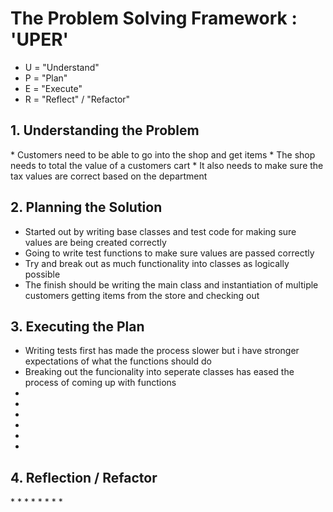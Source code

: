 <h1>The Problem Solving Framework : 'UPER'</h1>

* U = "Understand"
* P = "Plan"
* E = "Execute"
* R = "Reflect" / "Refactor"

<h2>1. Understanding the Problem</h2>
* Customers need to be able to go into the shop and get items
* The shop needs to total the value of a customers cart
* It also needs to make sure the tax values are correct based on the department

<h2>
    2. Planning the Solution
</h2>

* Started out by writing base classes and test code for making sure values are being created correctly
* Going to write test functions to make sure values are passed correctly
* Try and break out as much functionality into classes as logically possible 
* The finish should be writing the main class and instantiation of multiple customers getting items from the store and checking out

<h2>
    3. Executing the Plan
</h2>

* Writing tests first has made the process slower but i have stronger expectations of what the functions should do
* Breaking out the funcionality into seperate classes has eased the process of coming up with functions
*
*
*
*
*
*
<h2>
    4. Reflection / Refactor
</h2>
*
*
*
*
*
*
*
*